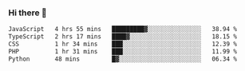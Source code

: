 ### Hi there 🌱
<!--START_SECTION:waka-->

```txt
JavaScript   4 hrs 55 mins   █████████▓░░░░░░░░░░░░░░░   38.94 %
TypeScript   2 hrs 17 mins   ████▓░░░░░░░░░░░░░░░░░░░░   18.15 %
CSS          1 hr 34 mins    ███░░░░░░░░░░░░░░░░░░░░░░   12.39 %
PHP          1 hr 31 mins    ███░░░░░░░░░░░░░░░░░░░░░░   11.99 %
Python       48 mins         █▓░░░░░░░░░░░░░░░░░░░░░░░   06.34 %
```

<!--END_SECTION:waka-->
<!--
**Dieg0raf/Dieg0raf** is a ✨ _special_ ✨ repository because its `README.md` (this file) appears on your GitHub profile.

Here are some ideas to get you started:

- 🔭 I’m currently working on ...
- 🌱 I’m currently learning ...
- 👯 I’m looking to collaborate on ...
- 🤔 I’m looking for help with ...
- 💬 Ask me about ...
- 📫 How to reach me: ...
- 😄 Pronouns: ...
- ⚡ Fun fact: ...
-->
